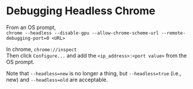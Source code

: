 # Debugging Headless Chrome
From an OS prompt,  
`chrome --headless --disable-gpu --allow-chrome-scheme-url --remote-debugging-port=0 <URL>`  

In chrome, 
`chrome://inspect`  
Then click `Configure...` and add the `<ip_address>:<port value>` from the OS prompt.

Note that `--headless=new` is no longer a thing, but `--headless=true` (i.e., new) and `--headless=old` are acceptable. 